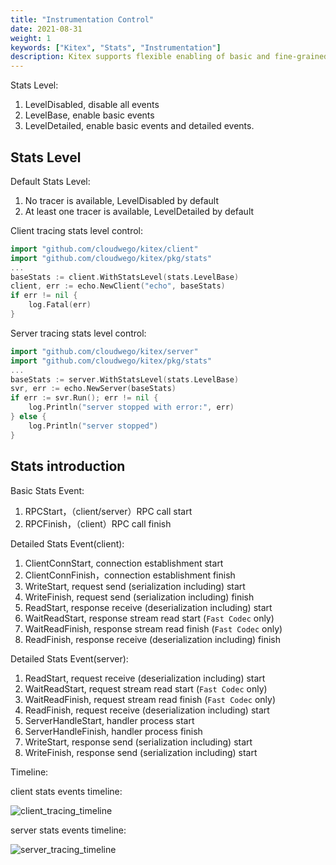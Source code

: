 ```yaml
---
title: "Instrumentation Control"
date: 2021-08-31
weight: 1
keywords: ["Kitex", "Stats", "Instrumentation"]
description: Kitex supports flexible enabling of basic and fine-grained Instrumentation.
---
```


Stats Level:

1. LevelDisabled, disable all events
2. LevelBase, enable basic events
3. LevelDetailed, enable basic events and detailed events.

## Stats Level

Default Stats Level:

1. No tracer is available, LevelDisabled by default
2. At least one tracer is available, LevelDetailed by default

Client tracing stats level control:

```go
import "github.com/cloudwego/kitex/client"
import "github.com/cloudwego/kitex/pkg/stats"
...
baseStats := client.WithStatsLevel(stats.LevelBase)
client, err := echo.NewClient("echo", baseStats)
if err != nil {
	log.Fatal(err)
}
```

Server tracing stats level control:

```go
import "github.com/cloudwego/kitex/server"
import "github.com/cloudwego/kitex/pkg/stats"
...
baseStats := server.WithStatsLevel(stats.LevelBase)
svr, err := echo.NewServer(baseStats)
if err := svr.Run(); err != nil {
	log.Println("server stopped with error:", err)
} else {
	log.Println("server stopped")
}
```

## Stats introduction

Basic Stats Event:

1. RPCStart，（client/server）RPC call start
2. RPCFinish，（client）RPC call finish

Detailed Stats Event(client):

1. ClientConnStart, connection establishment start
2. ClientConnFinish，connection establishment finish
3. WriteStart, request send (serialization including) start
4. WriteFinish, request send (serialization including) finish
5. ReadStart, response receive (deserialization including) start
6. WaitReadStart, response stream read start (`Fast Codec` only)
7. WaitReadFinish, response stream read finish (`Fast Codec` only)
8. ReadFinish, response receive (deserialization including) finish

Detailed Stats Event(server):

1. ReadStart, request receive (deserialization including) start
2. WaitReadStart, request stream read start (`Fast Codec` only)
3. WaitReadFinish, request stream read finish (`Fast Codec` only)
4. ReadFinish, request receive (deserialization including) start
5. ServerHandleStart, handler process start
6. ServerHandleFinish, handler process finish
7. WriteStart, response send (serialization including) start
8. WriteFinish, response send (serialization including) start

Timeline:

client stats events timeline:

![client_tracing_timeline](/img/docs/client_tracing_timeline.png)

server stats events timeline:

![server_tracing_timeline](/img/docs/server_tracing_timeline.png)
